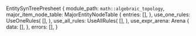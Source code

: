 EntitySynTreePresheet {
    module_path: `math::algebraic_topology`,
    major_item_node_table: MajorEntityNodeTable {
        entries: [],
    },
    use_one_rules: UseOneRules(
        [],
    ),
    use_all_rules: UseAllRules(
        [],
    ),
    use_expr_arena: Arena {
        data: [],
    },
    errors: [],
}